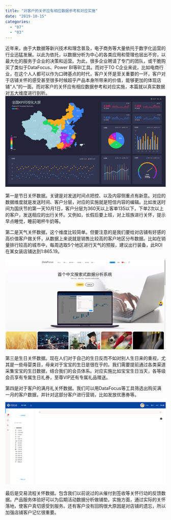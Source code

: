 ```yaml
---
title: "对客户的关怀应有相应数据参考和对应实施"
date: "2019-10-15"
categories: 
  - "07"
  - "03"
---
```


近年来，由于大数据等新兴技术和理念普及，电子商务等大量依托于数字化运营的行业迅猛发展。以此为依托，以数据分析为中心的各类应用和管理也层出不穷，以最大化的服务于企业的决策和运营。为此，很多企业聘请了专门的团队，或干脆购买了类似于DataFocus、Power BI等BI工具。而对于TO C企业来说，比如电商行业，在这个人人都可以作为口碑基点的时代，客户关怀是至关重要的一环，客户对于店铺关怀的感受甚至很多时候超乎产品本身所带来的价值，能够更加的体现店铺“人”的一面。而对客户的关怀应有相应数据参考和对应实施，本篇就以真实数据对五大维度进行剖析。![](images/图表优化-07.png)

第一是节日关怀数据。关键是对发送时间点把控、以及内容侧重点有新意。对应的数据维度就是发送时间、客户分层，对应的实施就是短信内容的编辑。比如发送时间为国庆节的第一天10月1日，客户分层为360天以上客单135以下，下单2次以上的客户，发送相应的出行关怀。又例如，长假后要上班，对上班族进行关怀，提示早点睡觉，睡前喝杯牛奶等。

第二是天气关怀数据，这个维度比较简单。但要注意的是我们要给对店铺有好感的高价值客户做关怀，从数据上来说就是销售比较高的客户地区分布数据。比如在销量排行较高的城市中，每周选取5个地区进行天气的预报，建议出行装备，此ROI在某女装店铺达到1:865.19。

![](images/word-image-373.png)

第三是生日关怀数据。现在人们对于自己的生日反而不如对别人生日来的重视，尤其是一些母婴类目，母亲对于宝宝的生日是很在乎的。我们需要提前通过各类渠道采集宝宝的生日数据，结合我们的会员体系。对应实施比如宝宝生日当天，各等级会员享有专属生日礼券，至尊VIP还有专属礼品赠送。

第四是对于客户的满月礼关怀数据。我们可以用DataFocus等工具筛选出购买满一月的客户数据，并针对这部分客户进行营销，比如发放优惠券等。

![](images/word-image-140.png)

最后是交易流程关怀数据。包含我们以前说过的从催付到签收等关怀行动的反馈数据。产品服务体验好可以为后期活动数据分析做铺垫。实施方面，通过实际的关怀落地，使客户真切感受到服务。还有客户没有回购很大原因是对店铺的遗忘，所以加强店铺客户记忆很重要。
